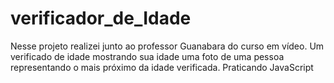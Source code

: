 # verificador_de_Idade
 Nesse projeto realizei junto ao professor Guanabara do curso em vídeo. Um verificado de idade mostrando sua idade uma foto de uma pessoa representando o mais próximo da idade verificada. Praticando JavaScript
